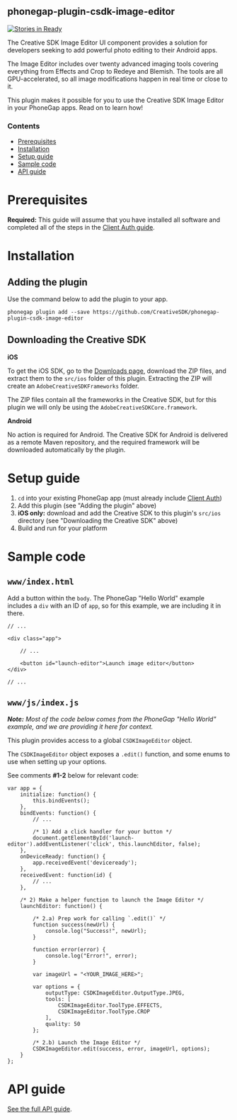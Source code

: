 <!--
#
# Licensed to the Apache Software Foundation (ASF) under one
# or more contributor license agreements.  See the NOTICE file
# distributed with this work for additional information
# regarding copyright ownership.  The ASF licenses this file
# to you under the Apache License, Version 2.0 (the
# "License"); you may not use this file except in compliance
# with the License.  You may obtain a copy of the License at
#
# http://www.apache.org/licenses/LICENSE-2.0
#
# Unless required by applicable law or agreed to in writing,
# software distributed under the License is distributed on an
# "AS IS" BASIS, WITHOUT WARRANTIES OR CONDITIONS OF ANY
#  KIND, either express or implied.  See the License for the
# specific language governing permissions and limitations
# under the License.
#
-->

phonegap-plugin-csdk-image-editor
------------------------

[![Stories in Ready](https://badge.waffle.io/CreativeSDK/phonegap-plugin-csdk-image-editor.png?label=ready&title=Ready)](http://waffle.io/CreativeSDK/phonegap-plugin-csdk-image-editor)

The Creative SDK Image Editor UI component provides a solution for developers seeking to add powerful photo editing to their Android apps.

The Image Editor includes over twenty advanced imaging tools covering everything from Effects and Crop to Redeye and Blemish. The tools are all GPU-accelerated, so all image modifications happen in real time or close to it.

This plugin makes it possible for you to use the Creative SDK Image Editor in your PhoneGap apps. Read on to learn how!

### Contents

- [Prerequisites](#prerequisites)
- [Installation](#installation)
- [Setup guide](#setup-guide)
- [Sample code](#sample-code)
- [API guide](#api-guide)

# Prerequisites

**Required:** This guide will assume that you have installed all software and completed all of the steps in the [Client Auth guide](https://github.com/CreativeSDK/phonegap-plugin-csdk-client-auth).


# Installation

## Adding the plugin

Use the command below to add the plugin to your app.

```
phonegap plugin add --save https://github.com/CreativeSDK/phonegap-plugin-csdk-image-editor
```

## Downloading the Creative SDK

**iOS**

To get the iOS SDK, go to the [Downloads page](https://creativesdk.adobe.com/downloads.html), download the ZIP files, and extract them to the `src/ios` folder of this plugin. Extracting the ZIP will create an `AdobeCreativeSDKFrameworks` folder.

The ZIP files contain all the frameworks in the Creative SDK, but for this plugin we will only be using the `AdobeCreativeSDKCore.framework`.


**Android**

No action is required for Android. The Creative SDK for Android is delivered as a remote Maven repository, and the required framework will be downloaded automatically by the plugin.


# Setup guide

1. `cd` into your existing PhoneGap app (must already include [Client Auth](https://github.com/CreativeSDK/phonegap-plugin-csdk-client-auth))
1. Add this plugin (see "Adding the plugin" above)
1. **iOS only:** download and add the Creative SDK to this plugin's `src/ios` directory (see "Downloading the Creative SDK" above)
1. Build and run for your platform


# Sample code

## `www/index.html`

Add a button within the `body`. The PhoneGap "Hello World" example includes a `div` with an ID of `app`, so for this example, we are including it in there.

```
// ...

<div class="app">

	// ...

    <button id="launch-editor">Launch image editor</button>
</div>

// ...

```

## `www/js/index.js`

_**Note:** Most of the code below comes from the PhoneGap "Hello World" example, and we are providing it here for context._

This plugin provides access to a global `CSDKImageEditor` object.

The `CSDKImageEditor` object exposes a `.edit()` function, and some enums to use when setting up your options.

See comments **#1-2** below for relevant code:

```
var app = {
    initialize: function() {
        this.bindEvents();
    },
    bindEvents: function() {
        // ...

        /* 1) Add a click handler for your button */
        document.getElementById('launch-editor').addEventListener('click', this.launchEditor, false);
    },
    onDeviceReady: function() {
        app.receivedEvent('deviceready');
    },
    receivedEvent: function(id) {
        // ...
    },

    /* 2) Make a helper function to launch the Image Editor */
    launchEditor: function() {

    	/* 2.a) Prep work for calling `.edit()` */
        function success(newUrl) {
            console.log("Success!", newUrl);
        }

        function error(error) {
            console.log("Error!", error);
        }

        var imageUrl = "<YOUR_IMAGE_HERE>";

        var options = {
            outputType: CSDKImageEditor.OutputType.JPEG,
            tools: [
                CSDKImageEditor.ToolType.EFFECTS,
                CSDKImageEditor.ToolType.CROP
            ],
            quality: 50
        };

        /* 2.b) Launch the Image Editor */
        CSDKImageEditor.edit(success, error, imageUrl, options);
    }
};
```


# API guide

[See the full API guide](docs/api.md).
